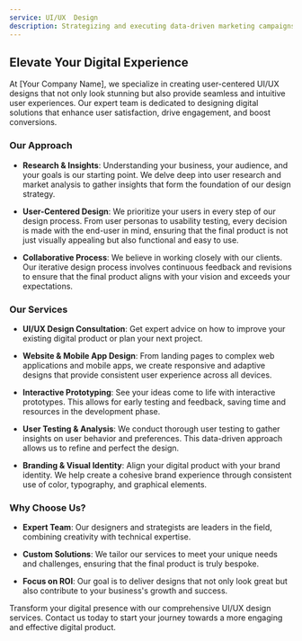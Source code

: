 ```yaml
---
service: UI/UX  Design
description: Strategizing and executing data-driven marketing campaigns is crucial for enhancing your online presence. These campaigns leverage data analytics to understand customer behavior, preferences, and trends, enabling businesses to create targeted, personalized marketing strategies. Here's an extended approach to executing such campaigns effectively
---
```




## Elevate Your Digital Experience

At [Your Company Name], we specialize in creating user-centered UI/UX designs that not only look stunning but also provide seamless and intuitive user experiences. Our expert team is dedicated to designing digital solutions that enhance user satisfaction, drive engagement, and boost conversions.

### Our Approach

- **Research & Insights**: Understanding your business, your audience, and your goals is our starting point. We delve deep into user research and market analysis to gather insights that form the foundation of our design strategy.

- **User-Centered Design**: We prioritize your users in every step of our design process. From user personas to usability testing, every decision is made with the end-user in mind, ensuring that the final product is not just visually appealing but also functional and easy to use.

- **Collaborative Process**: We believe in working closely with our clients. Our iterative design process involves continuous feedback and revisions to ensure that the final product aligns with your vision and exceeds your expectations.

### Our Services

- **UI/UX Design Consultation**: Get expert advice on how to improve your existing digital product or plan your next project.

- **Website & Mobile App Design**: From landing pages to complex web applications and mobile apps, we create responsive and adaptive designs that provide consistent user experience across all devices.

- **Interactive Prototyping**: See your ideas come to life with interactive prototypes. This allows for early testing and feedback, saving time and resources in the development phase.

- **User Testing & Analysis**: We conduct thorough user testing to gather insights on user behavior and preferences. This data-driven approach allows us to refine and perfect the design.

- **Branding & Visual Identity**: Align your digital product with your brand identity. We help create a cohesive brand experience through consistent use of color, typography, and graphical elements.

### Why Choose Us?

- **Expert Team**: Our designers and strategists are leaders in the field, combining creativity with technical expertise.

- **Custom Solutions**: We tailor our services to meet your unique needs and challenges, ensuring that the final product is truly bespoke.

- **Focus on ROI**: Our goal is to deliver designs that not only look great but also contribute to your business's growth and success.

Transform your digital presence with our comprehensive UI/UX design services. Contact us today to start your journey towards a more engaging and effective digital product.

